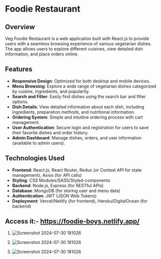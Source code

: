 # Foodie Restaurant

## Overview
Veg Foodie Restaurant is a web application built with React.js to provide users with a seamless browsing experience of various vegetarian dishes. The app allows users to explore different cuisines, view detailed dish information, and place orders online.

## Features
- **Responsive Design**: Optimized for both desktop and mobile devices.
- **Menu Browsing**: Explore a wide range of vegetarian dishes categorized by cuisine, ingredients, and popularity.
- **Search and Filter**: Easily find dishes using the search bar and filter options.
- **Dish Details**: View detailed information about each dish, including ingredients, preparation methods, and nutritional information.
- **Ordering System**: Simple and intuitive ordering process with cart management.
- **User Authentication**: Secure login and registration for users to save their favorite dishes and order history.
- **Admin Dashboard**: Manage dishes, orders, and user information (available to admin users).

## Technologies Used
- **Frontend**: React.js, React Router, Redux (or Context API for state management), Axios (for API calls)
- **Styling**: CSS Modules/SASS/Styled-components
- **Backend**: Node.js, Express (for RESTful APIs)
- **Database**: MongoDB (for storing user and menu data)
- **Authentication**: JWT (JSON Web Tokens)
- **Deployment**: Vercel/Netlify (for frontend), Heroku/DigitalOcean (for backend)

## Access it:- https://foodie-boys.netlify.app/

1. ![Screenshot 2024-07-30 181026](https://github.com/user-attachments/assets/3130a845-3f20-4a48-9f6b-5a03fcfc96bd)

2. ![Screenshot 2024-07-30 181026](https://github.com/user-attachments/assets/fb642519-8bc0-455f-adae-9ea423a07f81)

3. ![Screenshot 2024-07-30 181026](https://github.com/user-attachments/assets/8086f432-ff2e-446f-995a-b569e8b895db)



